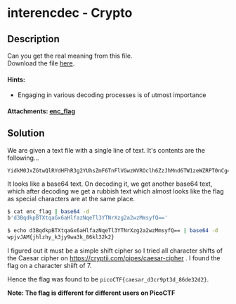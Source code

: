 # interencdec - Crypto

## Description

Can you get the real meaning from this file. <br>Download the file [here](./enc_flag).

#### Hints:

- Engaging in various decoding processes is of utmost importance

#### Attachments: [enc_flag](./enc_flag)

## Solution

We are given a text file with a single line of text. It's contents are the following...

```
YidkM0JxZGtwQlRYdHFhR3g2YUhsZmF6TnFlVGwzWVROclh6ZzJhMnd6TW1zeWZRPT0nCg==
```

It looks like a base64 text. On decoding it, we get another base64 text, which after decoding we get a rubbish text which almost looks like the flag as special characters are at the same place.

```bash
$ cat enc_flag | base64 -d                                        
b'd3BqdkpBTXtqaGx6aHlfazNqeTl3YTNrXzg2a2wzMmsyfQ=='

$ echo d3BqdkpBTXtqaGx6aHlfazNqeTl3YTNrXzg2a2wzMmsyfQ== | base64 -d
wpjvJAM{jhlzhy_k3jy9wa3k_86kl32k2}
```

I figured out it must be a simple shift cipher so I tried all character shifts of the Caesar cipher on https://cryptii.com/pipes/caesar-cipher . I found the flag on a character shiift of 7.

Hence the flag was found to be `picoCTF{caesar_d3cr9pt3d_86de32d2}`.

**Note: The flag is different for different users on PicoCTF**
